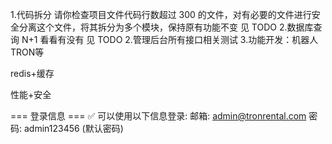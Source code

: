
1.代码拆分
请你检查项目文件代码行数超过 300 的文件，对有必要的文件进行安全分离这个文件，将其拆分为多个模块，保持原有功能不变
见 TODO
2.数据库查询 N+1 看看有没有
见 TODO
2.管理后台所有接口相关测试
3.功能开发：机器人 TRON等

redis+缓存

性能+安全





=== 登录信息 ===
✅ 可以使用以下信息登录:
邮箱: admin@tronrental.com
密码: admin123456 (默认密码)